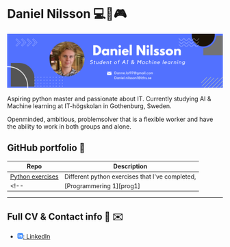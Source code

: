 
# Daniel Nilsson :computer::musical_note::video_game:
![Banner](assets/banner.png.png)

Aspiring python master and passionate about IT. Currently studying AI & Machine learning at IT-högskolan in Gothenburg, Sweden.

Openminded, ambitious, problemsolver that    is a flexible worker and have the ability to work in both groups and alone.
## GitHub portfolio :briefcase:


| Repo                           | Description                        |
| ------------------------------ | ---------------------------------- |
| [Python exercises][pr]         | Different python exercises that I've completed,|
<!-- | [Programmering 1][prog1]           | first programming course (gymnasiet)   | -->

[pr]: https://github.com/Danneftw1/Python-Daniel-Nilsson



<!-- ## Deployed applications :desktop_computer:

This is a selection of deployed applications.

| Application                    | Description                                   |
| ------------------------------ | --------------------------------------------- |
| N/A                            | Not yet created                               |


---

## Videos :movie_camera:

This is a selection of video materials that I have produced/participated in (not a full list).

| Video                                 | Description                                  |
| ------------------------------------- | -------------------------------------------- |
| N/A                                   | Not yet created                              | -->


---

## Full CV & Contact info :iphone: :envelope: 

- [![linkedIn icon](assets/linkedIn-icon.png): LinkedIn][linkedin]

[linkedin]: https://www.linkedin.com/in/daniel-nilsson-a3a65b241/
